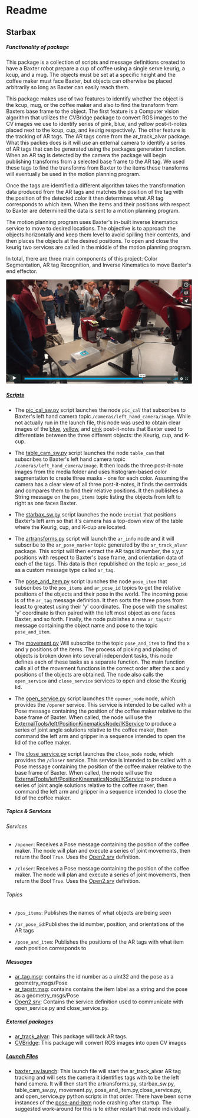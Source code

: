 # Readme
## Starbax

##### Functionality of package
This package is a collection of scripts and message definitions created to have a Baxter robot prepare a cup of coffee using a single serve keurig, a kcup, and a mug. The objects must be set at a specific height and the coffee maker must face Baxter, but objects can otherwise be placed arbitrarily so long as Baxter can easily reach them.

This package makes use of two features to identify whether the object is the kcup, mug, or the coffee maker and also to find the transform from Baxters base frame to the object. The first feature is a Computer vision algorithm that utilizes the CVBridge package to convert ROS images to the CV images we use to identify series of pink, blue, and yellow post-it-notes placed next to the kcup, cup, and keurig respectively.
The other feature is the tracking of AR tags. The AR tags come from the ar_track_alvar package. What this packes does is it will use an external camera to identify a series of AR tags that can be generated using the packages generation function. When an AR tag is detected by the camera the package will begin publishing transforms from a selected base frame to the AR tag. We used these tags to find the transforms from Baxter to the items these transforms will eventually be used in the motion planning program. 

Once the tags are identified  a different algorithm takes the transformation data produced from the AR tags and matches the position of the tag with the position of the detected color it then determines what AR tag corresponds to which item. When the items and their positions with respect to Baxter are determined the data is sent to a motion planning program. 

The motion planning program uses Baxter's in-built inverse kinematics service to move to desired locations. The objective is to approach the objects horizontally and keep them level to avoid spilling their contents, and then places the objects at the desired positions. 
To open and close the keurig two services are called in the middle of the motion planning program. 

 
In total, there are three main components of this project: Color Segmentation, AR tag Recognition, and Inverse Kinematics to move Baxter's end effector. 


[![baxpicture](./media/demo_screen.png)](https://vimeo.com/246536038)


##### [Scripts][src]
* The [pic_cal_sw.py][src-pic] script launches the node `pic_cal` that subscribes to Baxter's left hand camera topic `/cameras/left_hand_camera/image`. While not actually run in the launch file, this node was used to obtain clear images of the [blue][media-post2], [yellow][media-post1], and [pink][media-post3] post-it-notes that Baxter used to differentiate between the three different objects: the Keurig, cup, and K-cup.

* The [table_cam_sw.py][src-table] script launches the node `table_cam` that subscribes to Baxter's left hand camera topic `/cameras/left_hand_camera/image`. It then loads the three post-it-note images from the media folder and uses histogram-based color segmentation to create three masks - one for each color. Assuming the camera has a clear view of all three post-it-notes, it finds the centroids and compares them to find their relative positions. It then publishes a String message on the `pos_items` topic listing the objects from left to right as one faces Baxter. 

* The [starbax_sw.py][src-starbax] script launches the node `initial` that positions Baxter's left arm so that it's camera has a top-down view of the table where the Keurig, cup, and K-cup are located.

* The [artransforms.py][src-artrans] script will launch the `ar_info` node and it will subscribe to the `ar_pose_marker` topic generated by the `ar_track_alvar` package. This script will then extract the AR tags id number, the x,y,z positions with respect to Baxter's base frame, and orientation data of each of the tags. This data is then republished on the topic `ar_pose_id` as a custom message type called `ar_tag`. 

* The [pose_and_item.py][src-pose] script launches the node `pose_item` that subscribes to the `pos_items` and `ar_pose_id` topics to get the relative positions of the objects and their pose in the world. The incoming pose is of the `ar_tag` message definition. It then sorts the three poses from least to greatest using their 'y' coordinates. The pose with the smallest 'y' coordinate is then paired with the left most object as one faces Baxter, and so forth. Finally, the node publishes a new `ar_tagstr` message containing the object name and pose to the topic `pose_and_item`.

* The [movement.py][src-movem]  Will subscribe to the topic `pose_and_item` to find the x and y positions of the items. The process of picking and placing of objects is broken down into several independent tasks, this node defines each of these tasks as a separate function. The main function calls all of the movement functions in the correct order after the x and y positions of the objects are obtained. The node also calls  the `open_service` and `close_service` services to open and close the Keurig lid.

* The [open_service.py][src-open] script launches the `opener_node` node, which provides the `/opener` service. This service is intended to be called with a Pose message containing the position of the coffee maker relative to the base frame of Baxter. When called, the node will use the [ExternalTools/left/PositionKinematicsNode/IKService][src-open-ik] to produce a series of joint angle solutions relative to the coffee maker, then command the left arm and gripper in a sequence intended to open the lid of the coffee maker.

* The [close_service.py][src-close] script launches the `close_node` node, which provides the `/closer` service. This service is intended to be called with a Pose message containing the position of the coffee maker relative to the base frame of Baxter. When called, the node will use the [ExternalTools/left/PositionKinematicsNode/IKService][src-close-ik] to produce a series of joint angle solutions relative to the coffee maker, then command the left arm and gripper in a sequence intended to close the lid of the coffee maker.


##### Topics & Services

###### Services
* `/opener`: Receives a Pose message containing the position of the coffee maker. The node will plan and execute a series of joint movements, then return the Bool `True`. Uses the [Open2.srv][srv-2] definition.

* `/closer`: Receives a Pose message containing the position of the coffee maker. The node will plan and execute a series of joint movements, then return the Bool `True`. Uses the [Open2.srv][srv-2] definition.

###### Topics

* `/pos_items`: Publishes the names of what objects are being seen

* `/ar_pose_id`:Publishes the id number, position, and orientations of the AR tags

* `/pose_and_item`: Publishes the positions of the AR tags with what item each position corresponds to 

##### Messages
* [ar_tag.msg][msg-tag]: contains the id number as a uint32 and the pose as a geometry_msgs/Pose
* [ar_tagstr.msg][msg-tagstr]: contains contains the item label as a string and the pose as a geometry_msgs/Pose
* [Open2.srv][srv-2]: Contains the service definition used to communicate with open_service.py and close_service.py.

##### External packages
* [ar_track_alvar][artrack]: This package will tack AR tags.
* [CVBridge][cvbridge]: This package will convert ROS images into open CV images 

##### [Launch Files][launch]

* [baxter_sw.launch][launch-launch1]: This launch file will start the ar_track_alvar AR tag tracking and will sets the camera it identifies tags with to be the left hand camera. It will then start the artransforms.py, starbax_sw.py, table_cam_sw.py, movement.py, pose_and_item.py,close_service.py, and open_service.py python scripts in that order. There have been some instances of the [pose-and-item][src-pose] node crashing after startup. The suggested work-around for this is to either restart that node individually. 


[src]:https://github.com/Laurenhut/ME495-final-project/tree/master/src
[src-pic]:https://github.com/Laurenhut/ME495-final-project/blob/master/src/pic_cal_sw.py
[src-table]:https://github.com/Laurenhut/ME495-final-project/blob/master/src/table_cam_sw.py
[src-starbax]:https://github.com/Laurenhut/ME495-final-project/blob/master/src/starbax_sw.py
[src-pose]:https://github.com/Laurenhut/ME495-final-project/blob/master/src/pose_and_item.py
[src-artrans]:https://github.com/Laurenhut/ME495-final-project/blob/master/src/artransforms.py
[src-movem]:https://github.com/Laurenhut/ME495-final-project/blob/master/src/movement.py
[src-close]:https://github.com/Laurenhut/ME495-final-project/blob/master/src/close_service.py
[src-close-ik]:https://github.com/Laurenhut/ME495-final-project/blob/8abeed0ab9085f8ded1aa93a2818832768050d51/src/close_service.py#L90
[src-open]:https://github.com/Laurenhut/ME495-final-project/blob/master/src/open_service.py
[src-open-ik]:https://github.com/Laurenhut/ME495-final-project/blob/8abeed0ab9085f8ded1aa93a2818832768050d51/src/open_service.py#L90
[src-press]:https://github.com/Laurenhut/ME495-final-project/blob/master/src/press_service.py
[src-press-ik]:https://github.com/Laurenhut/ME495-final-project/blob/8abeed0ab9085f8ded1aa93a2818832768050d51/src/press_service.py#L90

[msg-tag]:https://github.com/Laurenhut/ME495-final-project/blob/master/msg/ar_tag.msg
[msg-tagstr]:https://github.com/Laurenhut/ME495-final-project/blob/master/msg/ar_tagstr.msg

[srv-2]:https://github.com/Laurenhut/ME495-final-project/blob/master/srv/Open2.srv

[launch]:https://github.com/Laurenhut/ME495-final-project/tree/master/launch
[launch-launch1]:https://github.com/Laurenhut/ME495-final-project/blob/master/launch/baxter_sw.launch

[media-post1]:https://github.com/Laurenhut/ME495-final-project/blob/master/media/coffee.png
[media-post2]:https://github.com/Laurenhut/ME495-final-project/blob/master/media/cup.png
[media-post3]:https://github.com/Laurenhut/ME495-final-project/blob/master/media/kcup.png

[artrack]:http://wiki.ros.org/ar_track_alvar
[cvbridge]:http://wiki.ros.org/cv_bridge

